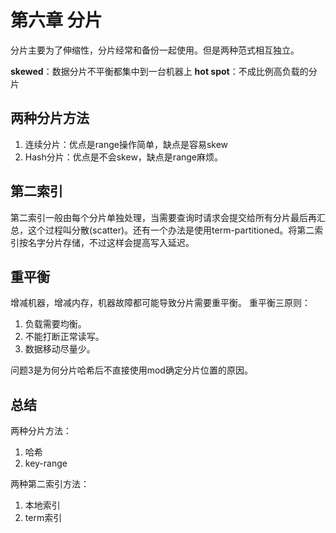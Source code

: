# 第六章 分片
分片主要为了伸缩性，分片经常和备份一起使用。但是两种范式相互独立。

**skewed**：数据分片不平衡都集中到一台机器上
**hot spot**：不成比例高负载的分片
## 两种分片方法
1. 连续分片：优点是range操作简单，缺点是容易skew
2. Hash分片：优点是不会skew，缺点是range麻烦。
## 第二索引
第二索引一般由每个分片单独处理，当需要查询时请求会提交给所有分片最后再汇总，这个过程叫分散(scatter)。还有一个办法是使用term-partitioned。将第二索引按名字分片存储，不过这样会提高写入延迟。
## 重平衡
增减机器，增减内存，机器故障都可能导致分片需要重平衡。
重平衡三原则：
1. 负载需要均衡。
2. 不能打断正常读写。
3. 数据移动尽量少。

问题3是为何分片哈希后不直接使用mod确定分片位置的原因。

## 总结
两种分片方法：
1. 哈希
2. key-range

两种第二索引方法：
1. 本地索引
2. term索引

